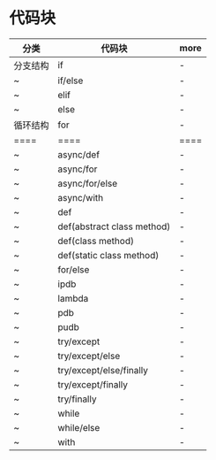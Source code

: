# 代码块

| 分类     | 代码块                     | more |
| -------- | -------------------------- | ---- |
| 分支结构 | if                         | -    |
| ~        | if/else                    | -    |
| ~        | elif                       | -    |
| ~        | else                       | -    |
| 循环结构 | for                        | -    |
| ====     | ====                       | ==== |
| ~        | async/def                  | -    |
| ~        | async/for                  | -    |
| ~        | async/for/else             | -    |
| ~        | async/with                 | -    |
| ~        | def                        | -    |
| ~        | def(abstract class method) | -    |
| ~        | def(class method)          | -    |
| ~        | def(static class method)   | -    |
| ~        | for/else                   | -    |
| ~        | ipdb                       | -    |
| ~        | lambda                     | -    |
| ~        | pdb                        | -    |
| ~        | pudb                       | -    |
| ~        | try/except                 | -    |
| ~        | try/except/else            | -    |
| ~        | try/except/else/finally    | -    |
| ~        | try/except/finally         | -    |
| ~        | try/finally                | -    |
| ~        | while                      | -    |
| ~        | while/else                 | -    |
| ~        | with                       | -    |
